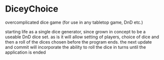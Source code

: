 # DiceyChoice
overcomplicated dice game (for use in any tabletop game, DnD etc.)

starting life as a single dice generator, since grown in concept to be a useable DnD dice set.
as is it will allow setting of players, choice of dice and then a roll of the dices chosen before the program ends. 
the next update and commit will incorporate the ability to roll the dice in turns until the application is ended
